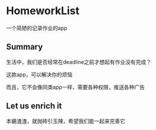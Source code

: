 # HomeworkList
一个简陋的记录作业的app
## Summary
生活中，我们是否经常在deadline之前才想起有作业没有完成？


这款app，可以解决你的烦恼


而且，它不会像同类app一样，需要各种权限，推送各种广告
## Let us enrich it
本鶸渣渣，就抛砖引玉辣，希望我们能一起来完善它
